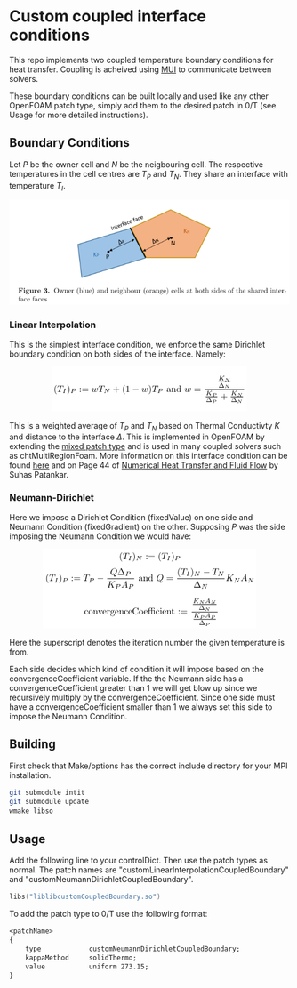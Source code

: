 # Custom coupled interface conditions

This repo implements two coupled temperature boundary conditions for heat transfer. Coupling is acheived using [MUI](https://github.com/MxUI/MUI) to communicate between solvers.

These boundary conditions can be built locally and used like any other OpenFOAM patch type, simply add them to the desired patch in 0/T (see Usage for more detailed instructions).

## Boundary Conditions

Let $P$ be the owner cell and $N$ be the neigbouring cell. The respective temperatures in the cell centres are $T_P$ and $T_N$. They share an interface with temperature $T_I$.

<p align="center">
  <img src="resources/cellDiagram.png" />
</p>



### Linear Interpolation

This is the simplest interface condition, we enforce the same Dirichlet boundary condition on both sides of the interface. Namely:
<p align="center">
  <img src="resources/linearInterpolationBC.png" />
</p>

This is a weighted average of $T_P$ and $T_N$ based on Thermal Conductivty $K$ and distance to the interface $\Delta$. This is implemented in OpenFOAM by extending the [mixed patch type](https://www.openfoam.com/documentation/guides/latest/doc/guide-bcs-mixed.html) and is used in many coupled solvers such as chtMultiRegionFoam. More information on this interface condition can be found [here](https://journal.openfoam.com/index.php/ofj/article/view/92/156) and on Page 44 of [Numerical Heat Transfer and Fluid Flow](https://catatanstudi.wordpress.com/wp-content/uploads/2010/02/numerical-heat-transfer-and-fluid-flow.pdf) by Suhas Patankar.

### Neumann-Dirichlet

Here we impose a Dirichlet Condition (fixedValue) on one side and Neumann Condition (fixedGradient) on the other. Supposing $P$ was the side imposing the Neumann Condition we would have:

<p align="center">
  <img src="resources/neumDirBC.png" />
</p>

Here the superscript denotes the iteration number the given temperature is from.

Each side decides which kind of condition it will impose based on the convergenceCoefficient variable. If the the Neumann side has a convergenceCoefficient greater than 1 we will get blow up since we recursively multiply by the convergenceCoefficient. Since one side must have a convergenceCoefficient smaller than 1 we always set this side to impose the Neumann Condition.

## Building
First check that Make/options has the correct include directory for your MPI installation.
```bash
git submodule intit
git submodule update
wmake libso
```

## Usage
Add the following line to your controlDict. Then use the patch types as normal. The patch names are "customLinearInterpolationCoupledBoundary" and "customNeumannDirichletCoupledBoundary".

```c++
libs("liblibcustomCoupledBoundary.so")
```

To add the patch type to 0/T use the following format:
```
<patchName>
{   
    type            customNeumannDirichletCoupledBoundary;
    kappaMethod     solidThermo;
    value           uniform 273.15;
}
```